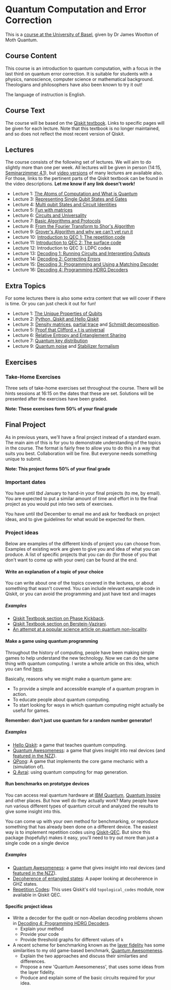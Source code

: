 # Quantum Computation and Error Correction

This is a [course at the University of Basel](https://vorlesungsverzeichnis.unibas.ch/de/semester-planung?id=286075), given by Dr James Wootton of Moth Quantum.

## Course Content

This course is an introduction to quantum computation, with a focus in the last third on quantum error correction. It is suitable for students with a physics, nanoscience, computer science or mathematical background. Theologians and philosophers have also been known to try it out!

The language of instruction is English.

## Course Text

The course will be based on the [Qiskit textbook](https://github.com/NCCR-SPIN/qiskit-textbook/blob/main/content/preface.ipynb). Links to specific pages will be given for each lecture. Note that this textbook is no longer maintained, and so does not reflect the most recent version of Qiskit.

## Lectures

The course consists of the following set of lectures. We will aim to do slightly more than one per week. All lectures will be given in person (14:15, [Seminarzimmer 4.1](https://vorlesungsverzeichnis.unibas.ch/ajax/room.cfm?id=8210)), but [video versions](https://www.youtube.com/playlist?list=PLaU1vYImkPDxyqJ6zHAs8W92fYKsfXsV-) of many lectures are available also. For those, links to the pertinent parts of the Qiskit textbook can be found in the video descriptions. **Let me know if any link doesn't work!**

* Lecture 1: [The Atoms of Computation and What is Quantum](https://youtu.be/myzcjukQUFc)
* Lecture 3: [Representing Single Qubit States and Gates](https://www.youtube.com/watch?v=GdRt8vO9xY8)
* Lecture 4: [Multi qubit States and Circuit Identities](https://www.youtube.com/watch?v=pzkeypXaQ-Q)
* Lecture 5: [Fun with matrices](https://www.youtube.com/watch?v=e7NTozZMRqk)
* Lecture 6: [Circuits and Universality](https://www.youtube.com/watch?v=E53mfGrV8ek)
* Lecture 7: [Basic Algorithms and Protocols](https://www.youtube.com/watch?v=fNOEVXQKv9M)
* Lecture 8: [From the Fourier Transform to Shor's Algorithm](https://www.youtube.com/watch?v=WqgNu8ZziPQ)
* Lecture 9: [Grover's Algorithm and why we can't yet run it](https://www.youtube.com/watch?v=YfFp3K4cAF4)
* Lecture 10: [Introduction to QEC 1: The repetition code](https://www.youtube.com/watch?v=AuDfq7j_W7E&list=PLaU1vYImkPDxyqJ6zHAs8W92fYKsfXsV-&index=10)
* Lecture 11: [Introduction to QEC 2: The surface code](https://www.youtube.com/watch?v=IdZkxX-Qank&list=PLaU1vYImkPDxyqJ6zHAs8W92fYKsfXsV-&index=11)
* Lecture 12: Introduction to QEC 3: LDPC codes
* Lecture 13: [Decoding 1: Running Circuits and Interpreting Outputs](https://github.com/quantumjim/qec_lectures/blob/main/lecture-1.ipynb)
* Lecture 14: [Decoding 2: Correcting Errors](https://github.com/quantumjim/qec_lectures/blob/main/lecture-2.ipynb)
* Lecture 15: [Decoding 3: Programming and Using a Matching Decoder](https://github.com/quantumjim/qec_lectures/blob/main/lecture-3.ipynb)
* Lecture 16: [Decoding 4: Programming HDRG Decoders](https://github.com/quantumjim/qec_lectures/blob/main/lecture-4.ipynb)

## Extra Topics

For some lectures there is also some extra content that we will cover if there is time. Or you can just check it out for fun!

* Lecture 1: [The Unique Properties of Qubits](extra_resources/unique-properties-qubits.ipynb)
* Lecture 2: [Python, Qiskit and Hello Qiskit](https://youtu.be/mMJtw-vFXC4)
* Lecture 3: [Density matrices](https://github.com/quantumjim/Quantum-Computation-course-Basel/blob/main/QI_course/2_The_Qubit.pdf), [partial trace](https://github.com/quantumjim/Quantum-Computation-course-Basel/blob/main/QI_course/3_Quantum_Information.pdf) and [Schmidt decomposition](https://github.com/quantumjim/Quantum-Computation-course-Basel/blob/main/QI_course/6_Quantum_Correlations_part_1.pdf).
* Lecture 5: [Proof that Clifford + t is universal](https://github.com/quantumjim/Quantum-Computation-course-Basel/blob/main/extra_resources/Lecture%206%20(2013%20version).pdf)
* Lecture 6: [Relative Entropy and Entanglement Sharing](https://github.com/quantumjim/Quantum-Computation-course-Basel/blob/main/QI_course/7_Quantum_Correlations_part_2.pdf)
* Lecture 7: [Quantum key distribution](https://github.com/NCCR-SPIN/qiskit-textbook/blob/main/content/ch-algorithms/quantum-key-distribution.ipynb)
* Lecture 9: [Quantum noise](https://github.com/quantumjim/Quantum-Computation-course-Basel/blob/main/QI_course/8_Quantum_Noise.pdf) and [Stabilizer formalism](https://github.com/quantumjim/Quantum-Computation-course-Basel/blob/main/QI_course/9_Stabilizer_Formalism.pdf)


## Exercises

### Take-Home Exercises

Three sets of take-home exercises set throughout the course. There will be hints sessions at 16:15 on the dates that these are set. Solutions will be presented after the exercises have been graded.

**Note: These exercises form 50% of your final grade**

## Final Project

As in previous years, we'll have a final project instead of a standard exam. The main aim of this is for you to demonstrate understanding of the topics in the course. The format is fairly free to allow you to do this in a way that suits you best. Collaboration will be fine. But everyone needs something unique to submit.

**Note: This project forms 50% of your final grade**

### Important dates

You have until *tbd* January to hand-in your final projects (to me, by email). You are expected to put a similar amount of time and effort in to the final project as you would put into two sets of exercises.

You have until *tbd* December to email me and ask for feedback on project ideas, and to give guidelines for what would be expected for them.

### Project ideas

Below are examples of the different kinds of project you can choose from. Examples of existing work are given to give you and idea of what you can produce. A list of specific projects that you can do (for those of you that don't want to come up with your own) can be found at the end.

#### Write an explanation of a topic of your choice

You can write about one of the topics covered in the lectures, or about something that wasn't covered. You can include relevant example code in Qiskit, or you can avoid the programming and just have text and images

##### Examples

* [Qiskit Textbook section on Phase Kickback](https://qiskit.org/textbook/ch-gates/phase-kickback.html).
* [Qiskit Textbook section on Berstein-Vazirani](https://qiskit.org/textbook/ch-algorithms/bernstein-vazirani.html).
* [An attempt at a popular science article on quantum non-locality](https://bullshit.ist/some-quantum-weirdness-with-the-simplest-maths-possible-446d33046cf7).


#### Make a game using quantum programming

Throughout the history of computing, people have been making simple games to help understand the new technology. Now we can do the same thing with quantum computing. I wrote a whole article on this idea, which you can find [here](https://medium.com/@decodoku/games-computers-and-quantum-84bfdd2c0fe0).

Basically, reasons why we might make a quantum game are:
* To provide a simple and accessible example of a quantum program in action.
* To educate people about quantum computing.
* To start looking for ways in which quantum computing might actually be useful for games.

**Remember: don't just use quantum for a random number generator!**

##### Examples

* [Hello Qiskit](https://qiskit.org/textbook/ch-ex/hello-qiskit.html): a game that teaches quantum computing.
* [Quantum Awesomeness](https://github.com/decodoku/A_Game_to_Benchmark_Quantum_Computers/blob/master/README.md): a game that gives insight into real devices (and [featured in the NZZ](https://www.nzz.ch/wissenschaft/games-with-james-ld.1367435)).
* [QPong](https://www.youtube.com/watch?v=a1NZC5rqQD8): A game that implements the core game mechanic with a (simulation of).
* [Q Avrai](https://github.com/quantumjim/Q_Avrai/blob/master/papers/CoG/main.pdf): using quantum computing for map generation.


#### Run benchmarks on prototype devices

You can access real quantum hardware at [IBM Quantum](quantum-computing.ibm.com/), [Quantum Inspire](https://www.quantum-inspire.com/) and other places. But how well do they actually work? Many people have run various different types of quantum circuit and analyzed the results to give some insight into this.

You can come up with your own method for benchmarking, or reproduce something that has already been done on a different device. The easiest way is to implement repetition codes using [Qiskit-QEC]([https://github.com/quantumjim/TopologicalCodesTutorial/blob/main/README.md](https://github.com/qiskit-community/qiskit-qec/blob/main/README.md)). But since this package (hopefully) makes it easy, you'll need to try out more than just a single code on a single device

##### Examples

* [Quantum Awesomeness](https://github.com/Qiskit/qiskit-community-tutorials/blob/master/games/quantum_awesomeness.ipynb): a game that gives insight into real devices (and [featured in the NZZ](https://www.nzz.ch/wissenschaft/games-with-james-ld.1367435)).
* [Decoherence of entangled states](https://arxiv.org/abs/1712.07080): A paper looking at decoherence in GHZ states.
* [Repetition Codes](https://arxiv.org/abs/2004.11037): This uses Qiskit's old `topological_codes` module, now available in Qiskit QEC.

#### Specific project ideas

* Write a decoder for the qudit or non-Abelian decoding problems shown in [Decoding 4: Programming HDRG Decoders](https://github.com/quantumjim/qec_lectures/blob/main/lecture-4.ipynb).
    - Explain your method
    - Provide your code
    - Provide threshold graphs for different values of `k`
* A recent scheme for benchmarking known as the [layer fidelity](https://arxiv.org/abs/2311.05933) has some similarities to my old game-based benchmark, [Quantum Awesomeness](https://github.com/decodoku/A_Game_to_Benchmark_Quantum_Computers/blob/master/README.md).
    - Explain the two approaches and discuss their similarties and differences.
    - Propose a new 'Quantum Awesomeness', that uses some ideas from the layer fidelity.
    - Produce and explain some of the basic circuits required for your idea.
